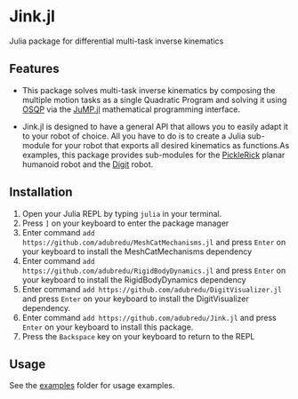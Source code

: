 # Jink.jl

Julia package for differential multi-task inverse kinematics

## Features
* This package solves multi-task inverse kinematics by composing the multiple motion tasks as a single Quadratic Program and solving it using [OSQP](https://osqp.org/) via the [JuMP.jl](https://github.com/jump-dev/JuMP.jl) mathematical programming interface.

* Jink.jl is designed to have a general API that allows you to easily adapt it to your robot of choice. All you have to do is to create a Julia sub-module for your robot that exports all desired kinematics as functions.As examples, this package provides sub-modules for the [PickleRick](https://github.com/adubredu/PickleRick.jl) planar humanoid robot and the [Digit](https://github.com/adubredu/DigitVisualizer.jl) robot.

## Installation
1. Open your Julia REPL by typing  `julia` in your terminal.
2. Press `]` on your keyboard to enter the package manager
3. Enter command `add https://github.com/adubredu/MeshCatMechanisms.jl` and press `Enter` on your keyboard to install the MeshCatMechanisms dependency
4. Enter command `add https://github.com/adubredu/RigidBodyDynamics.jl` and press `Enter` on your keyboard to install the RigidBodyDynamics dependency
5. Enter command `add https://github.com/adubredu/DigitVisualizer.jl` and press `Enter` on your keyboard to install the DigitVisualizer dependency. 
7. Enter command `add https://github.com/adubredu/Jink.jl` and press `Enter` on your keyboard to install this package.
8. Press the `Backspace` key on your keyboard to return to the REPL

## Usage
See the [examples](examples) folder for usage examples. 